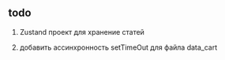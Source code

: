 ## todo 

1. Zustand проект для хранение статей

2. добавить ассинхронность setTimeOut для файла data_cart

